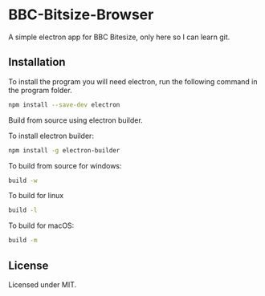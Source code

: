 # BBC-Bitsize-Browser
A simple electron app for BBC Bitesize, only here so I can learn git.

## Installation

To install the program you will need electron, run the following command in the program folder.

```sh
npm install --save-dev electron
```

Build from source using electron builder.

To install electron builder:

```sh
npm install -g electron-builder
```

To build from source for windows:

```sh
build -w
```

To build for linux

```sh
build -l
```

To build for macOS:

```sh
build -m
```

## License

Licensed under MIT.
